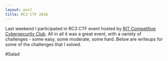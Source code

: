 ```yaml
---
layout: post
title: RC3 CTF 2016
---
```


Last weekend I participated in RC3 CTF event hosted by [RIT Competitive Cybersecurity Club](https://rc3.club/). All in all it was a 
great event, with a variety of challenges - some easy, some moderate, some hard. Below are writeups for some of the challenges that I solved.

#Salad 
